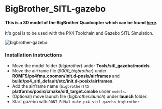 # BigBrother_SITL-gazebo

#### This is a 3D model of the BigBrother Quadcopter which can be found [here](https://github.com/telemc97/BigBrother).
It's goal is to be used with the PX4 Toolchain and Gazebo SITL Simulation.

![bigbrother-gazebo](https://user-images.githubusercontent.com/57395320/135770673-e39983aa-c4c0-48ac-a090-d5d7a7273c61.png)

### Installation instructions
- Move the model folder (*bigbrother*) under **Tools/sitl_gazebo/models**.
- Move the airframe file (*9000_bigbrother*) under **ROMFS/px4fmu_coomon/init.d-posix/airframes** and **build/px4_sitl_default/etc/init.d-posix/airframes**.
- Add the airframe name (``` bigbrother ```) to **platforms/posix/cmake/sitl_target.cmake** under ``` models ```.
- (Optional) move launch file (*bigbrother.launch*) under **launch** folder.
- Start gazebo with ``` DONT_RUN=1 make px4_sitl gazebo_bigbrother ```

